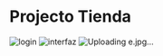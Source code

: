 # Projecto Tienda
![login](https://user-images.githubusercontent.com/88759404/151379696-c53e80dd-92bf-4335-8249-0cfd8d2d7d08.png)
![interfaz](https://user-images.githubusercontent.com/88759404/151379735-e250ec46-c5b8-4f22-8571-67b3d9d711e9.png)
![Uploading e.jpg…]()

